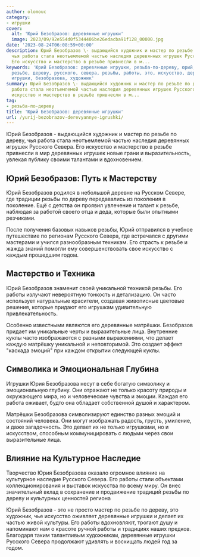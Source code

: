 ```yaml
---
author: olomouc
category:
- игрушки
cover:
  alt: 'Юрий Безобразов: деревянные игрушки'
  image: 2023/09/92e554d0f5344406be26edacba91f128_00000.jpg
date: '2023-08-24T06:08:59+00:00'
description: Юрий Безобразов \- выдающийся художник и мастер по резьбе по дереву,
  чья работа стала неотъемлемой частью наследия деревянных игрушек Русского Севера.
  Его искусство и мастерство в резьбе привнесли в м...
keywords: 'Юрий Безобразов: деревянные игрушки, резьба-по-дереву, юрий, безобразов,
  резьбе, дереву, русского, севера, резьбы, работы, это, искусство, деревянные, делает,
  игрушки, безобразова, художник'
summary: Юрий Безобразов \- выдающийся художник и мастер по резьбе по дереву, чья
  работа стала неотъемлемой частью наследия деревянных игрушек Русского Севера. Его
  искусство и мастерство в резьбе привнесли в м...
tag:
- резьба-по-дереву
title: 'Юрий Безобразов: деревянные игрушки'
url: /yurij-bezobrazov-derevyannye-igrushki/
---
```


Юрий Безобразов \- выдающийся художник и мастер по резьбе по дереву, чья работа стала неотъемлемой частью наследия деревянных игрушек Русского Севера. Его искусство и мастерство в резьбе привнесли в мир деревянных игрушек новые грани и выразительность, увлекая публику своими талантами и вдохновением.

## Юрий Безобразов: Путь к Мастерству

Юрий Безобразов родился в небольшой деревне на Русском Севере, где традиции резьбы по дереву передавались из поколения в поколение. Ещё с детства он проявил увлечение и талант к резьбе, наблюдая за работой своего отца и деда, которые были опытными резчиками.

После получения базовых навыков резьбы, Юрий отправился в учебное путешествие по регионам Русского Севера, где встречался с другими мастерами и учился разнообразным техникам. Его страсть к резьбе и жажда знаний помогли ему совершенствовать свое искусство с каждым прошедшим годом.

## Мастерство и Техника

Юрий Безобразов знаменит своей уникальной техникой резьбы. Его работы излучают невероятную тонкость и детализацию. Он часто использует натуральные красители, создавая живописные цветовые решения, которые придают его игрушкам удивительную привлекательность.

Особенно известными являются его деревянные матрёшки. Безобразов придает им уникальные черты и выразительные лица. Внутренние куклы часто изображаются с разными выражениями, что делает каждую матрёшку уникальной и неповторимой. Это создает эффект "каскада эмоций" при каждом открытии следующей куклы.

## Символика и Эмоциональная Глубина

Игрушки Юрия Безобразова несут в себе богатую символику и эмоциональную глубину. Они отражают не только красоту природы и окружающего мира, но и человеческие чувства и эмоции. Каждая его работа оживает, будто она обладает собственной душой и характером.

Матрёшки Безобразова символизируют единство разных эмоций и состояний человека. Они могут изображать радость, грусть, умиление, и даже загадочность. Это делает их не только игрушками, но и искусством, способным коммуницировать с людьми через свои выразительные лица.

## Влияние на Культурное Наследие

Творчество Юрия Безобразова оказало огромное влияние на культурное наследие Русского Севера. Его работы стали объектами коллекционирования и выставок искусства по всему миру. Он внес значительный вклад в сохранение и продвижение традиций резьбы по дереву и культурных ценностей региона

Юрий Безобразов \- это не просто мастер по резьбе по дереву, это художник, чье искусство оживляет деревянные игрушки и делает их частью живой культуры. Его работы вдохновляют, трогают душу и напоминают нам о красоте ручной работы и традициях наших предков. Благодаря таким талантливым художникам, деревянные игрушки Русского Севера продолжают удивлять и восхищать людей год за годом.